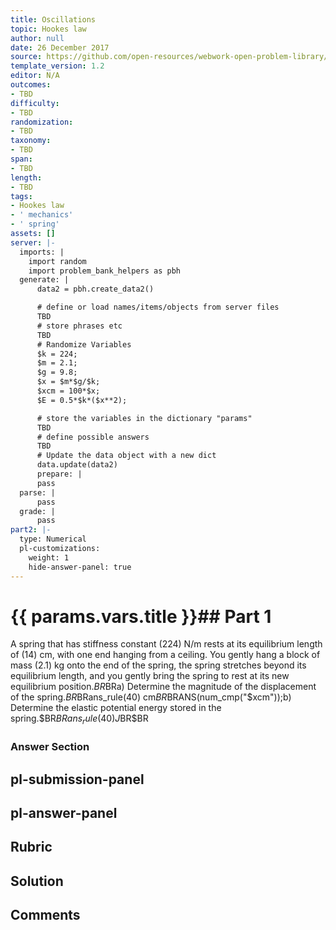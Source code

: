 ```yaml
---
title: Oscillations
topic: Hookes law
author: null
date: 26 December 2017
source: https://github.com/open-resources/webwork-open-problem-library/tree/master/Contrib/BrockPhysics/College_Physics_Urone/16.Oscillatory_Motion_and_Waves/NU_D18_16_00_005.pg
template_version: 1.2
editor: N/A
outcomes:
- TBD
difficulty:
- TBD
randomization:
- TBD
taxonomy:
- TBD
span:
- TBD
length:
- TBD
tags:
- Hookes law
- ' mechanics'
- ' spring'
assets: []
server: |-
  imports: |
    import random
    import problem_bank_helpers as pbh
  generate: |
      data2 = pbh.create_data2()

      # define or load names/items/objects from server files
      TBD
      # store phrases etc
      TBD
      # Randomize Variables
      $k = 224;
      $m = 2.1;
      $g = 9.8;
      $x = $m*$g/$k;
      $xcm = 100*$x;
      $E = 0.5*$k*($x**2);

      # store the variables in the dictionary "params"
      TBD
      # define possible answers
      TBD
      # Update the data object with a new dict
      data.update(data2)
      prepare: |
      pass
  parse: |
      pass
  grade: |
      pass
part2: |-
  type: Numerical
  pl-customizations:
    weight: 1
    hide-answer-panel: true
---
```


# {{ params.vars.title }}## Part 1 
A spring that has stiffness constant (224) N/m rests at its equilibrium length of (14) cm, with one end hanging from a ceiling. You gently hang a block of mass (2.1) kg onto the end of the spring, the spring stretches beyond its equilibrium length, and you gently bring the spring to rest at its new equilibrium position.$BR$BRa) Determine the magnitude of the displacement of the spring.$BR$BRans_rule(40) cm$BR$BRANS(num_cmp("$xcm"));b) Determine the elastic potential energy stored in the spring.$BR$BRans_rule(40) J$BR$BR 


### Answer Section 


## pl-submission-panel 


## pl-answer-panel 


## Rubric 


## Solution 


## Comments 


